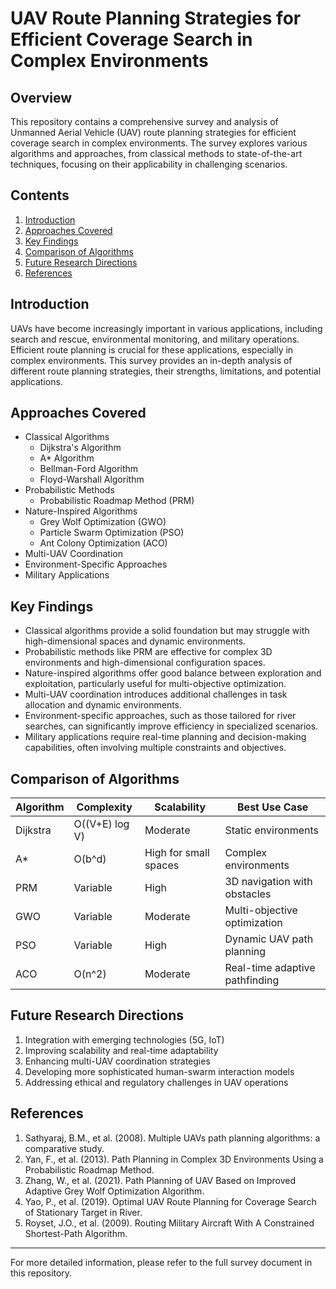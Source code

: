 # UAV Route Planning Strategies for Efficient Coverage Search in Complex Environments

## Overview

This repository contains a comprehensive survey and analysis of Unmanned Aerial Vehicle (UAV) route planning strategies for efficient coverage search in complex environments. The survey explores various algorithms and approaches, from classical methods to state-of-the-art techniques, focusing on their applicability in challenging scenarios.

## Contents

1. [Introduction](#introduction)
2. [Approaches Covered](#approaches-covered)
3. [Key Findings](#key-findings)
4. [Comparison of Algorithms](#comparison-of-algorithms)
5. [Future Research Directions](#future-research-directions)
6. [References](#references)

## Introduction

UAVs have become increasingly important in various applications, including search and rescue, environmental monitoring, and military operations. Efficient route planning is crucial for these applications, especially in complex environments. This survey provides an in-depth analysis of different route planning strategies, their strengths, limitations, and potential applications.

## Approaches Covered

- Classical Algorithms
  - Dijkstra's Algorithm
  - A* Algorithm
  - Bellman-Ford Algorithm
  - Floyd-Warshall Algorithm
- Probabilistic Methods
  - Probabilistic Roadmap Method (PRM)
- Nature-Inspired Algorithms
  - Grey Wolf Optimization (GWO)
  - Particle Swarm Optimization (PSO)
  - Ant Colony Optimization (ACO)
- Multi-UAV Coordination
- Environment-Specific Approaches
- Military Applications

## Key Findings

- Classical algorithms provide a solid foundation but may struggle with high-dimensional spaces and dynamic environments.
- Probabilistic methods like PRM are effective for complex 3D environments and high-dimensional configuration spaces.
- Nature-inspired algorithms offer good balance between exploration and exploitation, particularly useful for multi-objective optimization.
- Multi-UAV coordination introduces additional challenges in task allocation and dynamic environments.
- Environment-specific approaches, such as those tailored for river searches, can significantly improve efficiency in specialized scenarios.
- Military applications require real-time planning and decision-making capabilities, often involving multiple constraints and objectives.

## Comparison of Algorithms

| Algorithm | Complexity | Scalability | Best Use Case |
|-----------|------------|-------------|---------------|
| Dijkstra  | O((V+E) log V) | Moderate | Static environments |
| A* | O(b^d) | High for small spaces | Complex environments |
| PRM | Variable | High | 3D navigation with obstacles |
| GWO | Variable | Moderate | Multi-objective optimization |
| PSO | Variable | High | Dynamic UAV path planning |
| ACO | O(n^2) | Moderate | Real-time adaptive pathfinding |

## Future Research Directions

1. Integration with emerging technologies (5G, IoT)
2. Improving scalability and real-time adaptability
3. Enhancing multi-UAV coordination strategies
4. Developing more sophisticated human-swarm interaction models
5. Addressing ethical and regulatory challenges in UAV operations

## References

1. Sathyaraj, B.M., et al. (2008). Multiple UAVs path planning algorithms: a comparative study.
2. Yan, F., et al. (2013). Path Planning in Complex 3D Environments Using a Probabilistic Roadmap Method.
3. Zhang, W., et al. (2021). Path Planning of UAV Based on Improved Adaptive Grey Wolf Optimization Algorithm.
4. Yao, P., et al. (2019). Optimal UAV Route Planning for Coverage Search of Stationary Target in River.
5. Royset, J.O., et al. (2009). Routing Military Aircraft With A Constrained Shortest-Path Algorithm.

---

For more detailed information, please refer to the full survey document in this repository.